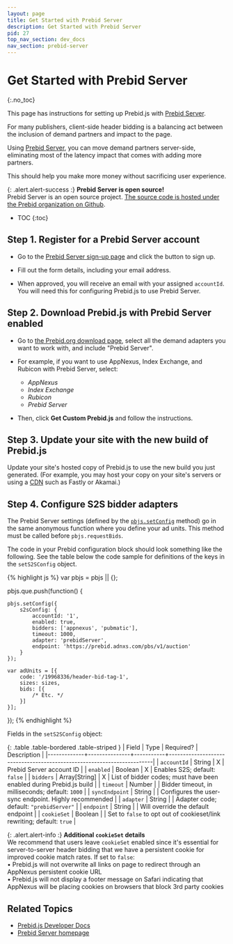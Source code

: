 ```yaml
---
layout: page
title: Get Started with Prebid Server
description: Get Started with Prebid Server
pid: 27
top_nav_section: dev_docs
nav_section: prebid-server
---
```


<div class="bs-docs-section" markdown="1">

# Get Started with Prebid Server
{:.no_toc}

This page has instructions for setting up Prebid.js with [Prebid Server](https://prebid.adnxs.com).

For many publishers, client-side header bidding is a balancing act between the inclusion of demand partners and impact to the page.

Using [Prebid Server](https://prebid.adnxs.com), you can move demand partners server-side, eliminating most of the latency impact that comes with adding more partners.

This should help you make more money without sacrificing user experience.

{: .alert.alert-success :}
**Prebid Server is open source!**  
Prebid Server is an open source project.  [The source code is hosted under the Prebid organization on Github](https://github.com/prebid/prebid-server).

* TOC
{:toc}

## Step 1. Register for a Prebid Server account

- Go to the [Prebid Server sign-up page](https://prebid.adnxs.com) and click the button to sign up.

- Fill out the form details, including your email address.

- When approved, you will receive an email with your assigned `accountId`. You will need this for configuring Prebid.js to use Prebid Server.

## Step 2. Download Prebid.js with Prebid Server enabled

- Go to [the Prebid.org download page]({{site.github.url}}/download.html), select all the demand adapters you want to work with, and include "Prebid Server".

- For example, if you want to use AppNexus, Index Exchange, and Rubicon with Prebid Server, select:
  - *AppNexus*
  - *Index Exchange*
  - *Rubicon*
  - *Prebid Server*

- Then, click **Get Custom Prebid.js** and follow the instructions.

## Step 3. Update your site with the new build of Prebid.js

Update your site's hosted copy of Prebid.js to use the new build you just generated.  (For example, you may host your copy on your site's servers or using a [CDN](https://en.wikipedia.org/wiki/Content_delivery_network) such as Fastly or Akamai.)

## Step 4. Configure S2S bidder adapters

The Prebid Server settings (defined by the [`pbjs.setConfig`]({{site.baseurl}}/dev-docs/publisher-api-reference.html#module_pbjs.setConfig) method) go in the same anonymous function where you define your ad units.  This method must be called before `pbjs.requestBids`.

The code in your Prebid configuration block should look something like the following.  See the table below the code sample for definitions of the keys in the `setS2SConfig` object.

{% highlight js %}
var pbjs = pbjs || {};

pbjs.que.push(function() {

    pbjs.setConfig({
        s2sConfig: {
            accountId: '1',
            enabled: true,
            bidders: ['appnexus', 'pubmatic'],
            timeout: 1000,
            adapter: 'prebidServer',
            endpoint: 'https://prebid.adnxs.com/pbs/v1/auction'
        }
    });

    var adUnits = [{
        code: '/19968336/header-bid-tag-1',
        sizes: sizes,
        bids: [{
            /* Etc. */
        }]
    }];
});
{% endhighlight %}

Fields in the `setS2SConfig` object:

{: .table .table-bordered .table-striped }
| Field       | Type          | Required? | Description                                                            |
|-------------+---------------+-----------+------------------------------------------------------------------------|
| `accountId` | String        | X         | Prebid Server account ID                                               |
| `enabled`   | Boolean       | X         | Enables S2S; default: `false`                                          |
| `bidders`   | Array[String] | X         | List of bidder codes; must have been enabled during Prebid.js build    |
| `timeout`   | Number        |           | Bidder timeout, in milliseconds; default: `1000`                       |
| `syncEndpoint` | String     |           | Configures the user-sync endpoint. Highly recommended                  |
| `adapter`   | String        |           | Adapter code; default: `"prebidServer"`                                |
| `endpoint`  | String        |           | Will override the default endpoint                                     |
| `cookieSet` | Boolean       |           | Set to `false` to opt out of cookieset/link rewriting; default: `true` |

{: .alert.alert-info :}
**Additional `cookieSet` details**  
We recommend that users leave `cookieSet` enabled since it's essential for server-to-server header bidding that we have a persistent cookie for improved cookie match rates.  If set to `false`:  
&bull; Prebid.js will not overwrite all links on page to redirect through an AppNexus persistent cookie URL  
&bull; Prebid.js will not display a footer message on Safari indicating that AppNexus will be placing cookies on browsers that block 3rd party cookies  

## Related Topics

+ [Prebid.js Developer Docs]({{site.github.url}}/dev-docs/getting-started.html)
+ [Prebid Server homepage](https://prebid.adnxs.com/)

</div>

